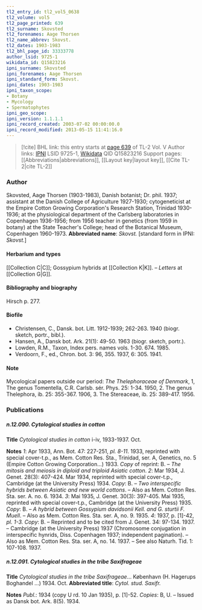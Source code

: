 ```yaml
---
tl2_entry_id: tl2_vol5_0638
tl2_volume: vol5
tl2_page_printed: 639
tl2_surname: Skovsted
tl2_forenames: Aage Thorsen
tl2_name_abbrev: Skovst.
tl2_dates: 1903-1983
tl2_bhl_page_id: 33333778
author_lsid: 9725-1
wikidata_id: Q15823216
ipni_surname: Skovsted
ipni_forenames: Aage Thorsen
ipni_standard_form: Skovst.
ipni_dates: 1903-1983
ipni_taxon_scope: 
- Botany
- Mycology
- Spermatophytes
ipni_geo_scope: 
ipni_version: 1.1.1.1
ipni_record_created: 2003-07-02 00:00:00.0
ipni_record_modified: 2013-05-15 11:41:16.0
---
```


> [!cite] BHL link: this entry starts at [page 639](https://www.biodiversitylibrary.org/page/33333778) of TL-2 Vol. V
> Author links: [IPNI](https://www.ipni.org/a/9725-1) LSID 9725-1, [Wikidata](https://www.wikidata.org/wiki/Q15823216) QID Q15823216
> Support pages: [[Abbreviations|abbreviations]], [[Layout key|layout key]], [[Cite TL-2|cite TL-2]]

### Author

Skovsted, Aage Thorsen (1903-1983), Danish botanist; Dr. phil. 1937; assistant at the Danish College of Agriculture 1927-1930; cytogeneticist at the Empire Cotton Growing Corporation's Research Station, Trinidad 1930-1936; at the physiological department of the Carlsberg laboratories in Copenhagen 1936-1956; from 1956 teacher in genetics (from 1959 in botany) at the State Teacher's College; head of the Botanical Museum, Copenhagen 1960-1973. 
**Abbreviated name**: *Skovst.* \[standard form in IPNI: *Skovst.*\]

#### Herbarium and types

[[Collection C|C]]; Gossypium hybrids at [[Collection K|K]]. – *Letters* at [[Collection G|G]].

#### Bibliography and biography

Hirsch p. 277.

#### Biofile

- Christensen, C., Dansk. bot. Litt. 1912-1939; 262-263. 1940 (biogr. sketch, portr., bibl.).
- Hansen, A., Dansk bot. Ark. 21(1): 49-50. 1963 (biogr. sketch, portr.).
- Lowden, R.M., Taxon, Index pers. names vols. 1-30. 674. 1985.
- Verdoorn, F., ed., Chron. bot. 3: 96, 355. 1937, 6: 305. 1941.

#### Note

Mycological papers outside our period: *The Thelephoraceae of Denmark*, 1, The genus Tomentella, C.R. Carlsb. sér. Phys. 25: 1-34. 1950, 2. The genus Thelephora, ib. 25: 355-367. 1906, 3. The Stereaceae, ib. 25: 389-417. 1956.

### Publications

##### n.12.090. Cytological studies in cotton

**Title**
*Cytological studies in cotton* i-iv, 1933-1937. Oct.

**Notes**
*1*: Apr 1933, Ann. Bot. 47: 227-251, *pl. 8-11*. 1933, reprinted with special cover-t.p., as Mem. Cotton Res. Sta., Trinidad, ser. A, Genetics, no. 5 (Empire Cotton Growing Corporation...) 1933. *Copy* of reprint: B. – *The mitosis and meiosis in diploid and triploid Asiatic cotton*.
*2*: Mar 1934, J. Genet. 28(3): 407-424. Mar 1934, reprinted with special cover-t.p., Cambridge (at the University Press) 1934. *Copy*: B. – *Two interspecific hybrids between Asiatic and new world cottons*. – Also as Mem. Cotton Res. Sta. ser. A. no. 6. 1934.
*3*: Mai 1935, J. Genet. 30(3): 397-405. Mai 1935, reprinted with special cover-t.p., Cambridge (at the University Press) 1935. *Copy*: B. – *A hybrid between Gossypium davidsonii Kell. and G. sturtii F. Muell*. – Also as Mem. Cotton Res. Sta. ser. A, no. 9. 1935.
*4*: 1937, p. \[1\]-42, *pl. 1-3. Copy*: B. – Reprinted and to be cited from J. Genet. 34: 97-134. 1937. – Cambridge (at the University Press) 1937 (Chromosome conjugation in interspecific hynrids, Diss. Copenhagen 1937; independent pagination). – Also as Mem. Cotton Res. Sta. ser. A, no. 14. 1937. – See also Naturh. Tid. 1: 107-108. 1937.

##### n.12.091. Cytological studies in the tribe Saxifrageae

**Title**
*Cytological studies in the tribe Saxifrageae*... København (H. Hagerups Boghandel ...) 1934. Oct.
**Abbreviated title**: *Cytol. stud. Saxifr.*

**Notes**
*Publ*.: 1934 (copy U rd. 10 Jan 1935), p. \[1\]-52. *Copies*: B, U. – Issued as Dansk bot. Ark. 8(5). 1934.

